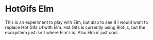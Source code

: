 # HotGifs Elm

This is an experiment to play with Elm, but also to see if I would want to replace Hot Gifs UI with Elm. Hot Gifs is currently using Riot.js, but the ecosystem just isn't where Elm's is. Also Elm is just cool.
